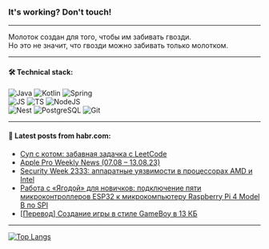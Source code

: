 ### It's working? Don't touch!

---
Молоток создан для того, чтобы им забивать гвозди. <br>
Но это не значит, что гвозди можно забивать только молотком.

---

#### 🛠️ Technical stack:

![Java](https://img.shields.io/badge/Java-informational?logo=Oracle&style=flat&logoColor=white&color=FF4500)
![Kotlin](https://img.shields.io/badge/Kotlin-informational?logo=Kotlin&style=flat&logoColor=white&color=774D97)
![Spring](https://img.shields.io/badge/SpringBoot-informational?logo=SpringBoot&style=flat&logoColor=white&color=6DB33F) <br>
![JS](https://img.shields.io/badge/JS-informational?logo=javaScript&style=flat&logoColor=black&color=F7Df1E)
![TS](https://img.shields.io/badge/TypeScript-informational?logo=typeScript&style=flat&logoColor=black&color=0667A8)
![NodeJS](https://img.shields.io/badge/NodeJS-informational?logo=node.js&style=flat&logoColor=white&color=70A760) <br>
![Nest](https://img.shields.io/badge/NestJS-informational?logo=NestJS&style=flat&logoColor=white&color=E0234E)
![PostgreSQL](https://img.shields.io/badge/PostgreSQL-informational?logo=PostgreSQL&style=flat&logoColor=white&color=DAA520)
![Git](https://img.shields.io/badge/Git-informational?logo=git&style=flat&logoColor=white&color=778899)

___

#### 💬 Latest posts from habr.com:

<!-- BLOG-POST-LIST:START -->
- [Суп с котом: забавная задачка с LeetCode](https://habr.com/ru/articles/754552/?utm_source=habrahabr&utm_medium=rss&utm_campaign=754552)
- [Apple Pro Weekly News &lpar;07.08 – 13.08.23&rpar;](https://habr.com/ru/articles/754530/?utm_source=habrahabr&utm_medium=rss&utm_campaign=754530)
- [Security Week 2333: аппаратные уязвимости в процессорах AMD и Intel](https://habr.com/ru/companies/kaspersky/articles/754454/?utm_source=habrahabr&utm_medium=rss&utm_campaign=754454)
- [Работа с «Ягодой» для новичков: подключение пяти микроконтроллеров ESP32 к микрокомпьютеру Raspberry Pi 4 Model B по SPI](https://habr.com/ru/articles/754496/?utm_source=habrahabr&utm_medium=rss&utm_campaign=754496)
- [[Перевод] Создание игры в стиле GameBoy в 13 КБ](https://habr.com/ru/companies/ruvds/articles/754450/?utm_source=habrahabr&utm_medium=rss&utm_campaign=754450)
<!-- BLOG-POST-LIST:END -->

---
[![Top Langs](https://github-readme-stats-git-master-advtsetting-gmailcom.vercel.app/api/top-langs/?username=zloylis&langs_count=10&hide_title=false&title_color=e6edf3&size_weight=0.5&count_weight=0.5&layout=compact&hide_border=true&theme=dracula)](https://github.com/zloylis)

<!-- ![GitHub stats](https://github-readme-stats-git-master-advtsetting-gmailcom.vercel.app/api?username=zloylis&show_icons=true&hide_border=true&theme=dracula&hide_title=true&include_all_commits=true&count_private=true&hide=contribs&hide_rank=true) -->
